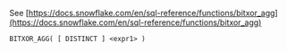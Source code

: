 See [https://docs.snowflake.com/en/sql-reference/functions/bitxor_agg](https://docs.snowflake.com/en/sql-reference/functions/bitxor_agg)
```
BITXOR_AGG( [ DISTINCT ] <expr1> )
```
